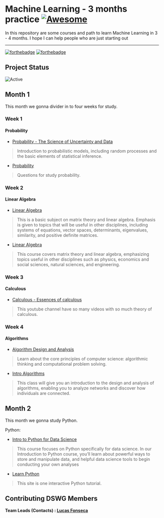 # Machine Learning - 3 months practice [![Awesome](https://cdn.rawgit.com/sindresorhus/awesome/d7305f38d29fed78fa85652e3a63e154dd8e8829/media/badge.svg)](https://github.com/sindresorhus/awesome#readme)

In this repository are some courses and path to learn Machine Learning in 3 - 4 months. I hope I can help people who are just starting out

------

[![forthebadge](https://forthebadge.com/images/badges/makes-people-smile.svg)](https://forthebadge.com)
[![forthebadge](https://forthebadge.com/images/badges/built-with-love.svg)](https://forthebadge.com)

## Project Status

![Active](https://img.shields.io/github/last-commit/lucasfonmiranda/machine-learning-path])

## Month 1

This month we gonna divider in to four weeks for study.


### Week 1

#### Probability

* [Probability - The Science of Uncertainty and Data](https://www.edx.org/course/probability-the-science-of-uncertainty-and-data)

> Introduction to probabilistic models, including random processes and the basic elements of statistical inference.

* [Probability](https://www.khanacademy.org/math/statistics-probability/probability-library)

> Questions for study probability.

### Week 2

#### Linear Algebra

* [Linear Algebra](https://ocw.mit.edu/courses/mathematics/18-06-linear-algebra-spring-2010/)

> This is a basic subject on matrix theory and linear algebra. Emphasis is given to topics that will be useful in other disciplines, including systems of equations, vector spaces, determinants, eigenvalues, similarity, and positive definite matrices.

* [Linear Algebra](https://ocw.mit.edu/courses/mathematics/18-06sc-linear-algebra-fall-2011/)

> This course covers matrix theory and linear algebra, emphasizing topics useful in other disciplines such as physics, economics and social sciences, natural sciences, and engineering.

### Week 3

#### Calculous

* [Calculous - Essences of calculous](https://www.youtube.com/playlist?list=PLZHQObOWTQDMsr9K-rj53DwVRMYO3t5Yr)

> This youtube channel have so many videos with so much theory of calculous.

### Week 4

#### Algorithms

* [Algorithm Design and Analysis](https://www.edx.org/course/algorithm-design-and-analysis)

> Learn about the core principles of computer science: algorithmic thinking and computational problem solving.

* [Intro Algorithms](https://www.udacity.com/course/intro-to-algorithms--cs215)

> This class will give you an introduction to the design and analysis of algorithms, enabling you to analyze networks and discover how individuals are connected.

## Month 2

This month we gonna study Python.

Python:

* [Intro to Python for Data Science](https://www.datacamp.com/courses/intro-to-python-for-data-science?utm_source=learnpython_com&utm_campaign=learnpython_tutorials)

> This course focuses on Python specifically for data science. In our Introduction to Python course, you’ll learn about powerful ways to store and manipulate data, and helpful data science tools to begin conducting your own analyses

* [Learn Python](https://www.learnpython.org/)

> This site is one interactive Python tutorial.

## Contributing DSWG Members

**Team Leads (Contacts) : [Lucas Fonseca](https://github.com/lucasfonmiranda)**
